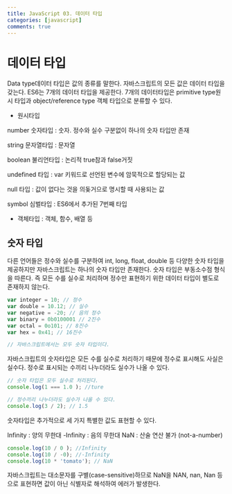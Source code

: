 ```yaml
---
title: JavaScript 03. 데이터 타입
categories: [javascript]
comments: true
---
```


# 데이터 타입

Data type데이터 타입은 값의 종류를 말한다. 자바스크립트의 모든 값은 데이터 타입을 갖는다.
ES6는 7개의 데이터 타입을 제공한다. 7개의 데이터타입은 primitive type원시 타입과 object/reference type 객체 타입으로 분류할 수 있다.

- 원시타입 
  
number 숫자타입 : 숫자. 정수와 실수 구분없이 하나의 숫자 타입만 존재

string 문자열타입 : 문자열

boolean 불리언타입 : 논리적 true참과 false거짓

undefined 타입 : var 키워드로 선언된 변수에 암묵적으로 할당되는 값

null 타입 : 값이 없다는 것을 의돚거으로 명시할 때 사용되는 값

symbol 심벌타입 : ES6에서 추가된 7번째 타입


- 객체타입 : 객체, 함수, 배열 등


## 숫자 타입

다른 언어들은 정수와 실수를 구분하여 int, long, float, double 등 다양한 숫자 타입을 제공하지만 자바스크립트는 하나의 숫자 타입만 존재한다.
숫자 타입은 부동소수점 형식을 따른다. 즉 모든 수를 실수로 처리하며 정수만 표현하기 위한 데이터 타입이 별도로 존재하지 않는다.

```javascript
var integer = 10; // 정수
var double = 10.12; // 실수
var negative = -20; // 음의 정수
var binary = 0b0100001 // 2진수
var octal = 0o101; // 8진수
var hex = 0x41; // 16진수

// 자바스크립트에서는 모두 숫자 타입이다.
```

자바스크립트의 숫자타입은 모든 수를 실수로 처리하기 때문에 정수로 표시해도 사실은 실수다. 정수로 표시되는 수끼리 나누더라도 실수가 나올 수 있다.
```javascript
// 숫자 타입은 모두 실수로 처리된다.
console.log(1 === 1.0 ); //ture

// 정수끼리 나누더라도 실수가 나올 수 있다.
console.log(3 / 2); // 1.5
```

숫자타입은 추가적으로 세 가지 특별한 값도 표현할 수 있다.

Infinity : 양의 무한대
-Infinity : 음의 무한대
NaN : 산술 연산 불가 (not-a-number)

```javascript
console.log(10 / 0 ); //Infinity
console.log(10 / -0); //-Infinity
console.log(10 * 'tomato'); // NaN
```
자바스크립트는 대소문자를 구별(case-sensitive)하므로 NaN을 NAN, nan, Nan 등으로 표현하면 값이 아닌 식별자로 해석하여 에러가 발생한다.
